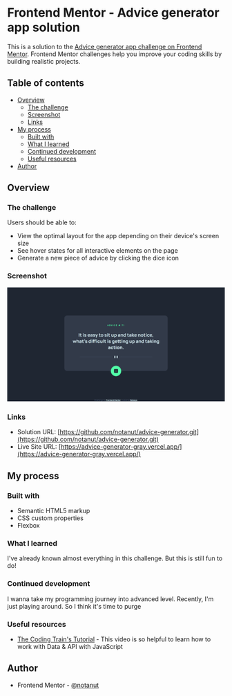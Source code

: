 # Frontend Mentor - Advice generator app solution

This is a solution to the [Advice generator app challenge on Frontend Mentor](https://www.frontendmentor.io/challenges/advice-generator-app-QdUG-13db). Frontend Mentor challenges help you improve your coding skills by building realistic projects.

## Table of contents

- [Overview](#overview)
  - [The challenge](#the-challenge)
  - [Screenshot](#screenshot)
  - [Links](#links)
- [My process](#my-process)
  - [Built with](#built-with)
  - [What I learned](#what-i-learned)
  - [Continued development](#continued-development)
  - [Useful resources](#useful-resources)
- [Author](#author)

## Overview

### The challenge

Users should be able to:

- View the optimal layout for the app depending on their device's screen size
- See hover states for all interactive elements on the page
- Generate a new piece of advice by clicking the dice icon

### Screenshot

![](./screenshot.png)

### Links

- Solution URL: [https://github.com/notanut/advice-generator.git](https://github.com/notanut/advice-generator.git)
- Live Site URL: [https://advice-generator-gray.vercel.app/](https://advice-generator-gray.vercel.app/)

## My process

### Built with

- Semantic HTML5 markup
- CSS custom properties
- Flexbox

### What I learned

I've already known almost everything in this challenge. But this is still fun to do!

### Continued development

I wanna take my programming journey into advanced level. Recently, I'm just playing around. So I think it's time to purge

### Useful resources

- [The Coding Train's Tutorial](https://youtu.be/tc8DU14qX6I) - This video is so helpful to learn how to work with Data & API with JavaScript

## Author

- Frontend Mentor - [@notanut](https://www.frontendmentor.io/profile/notanut)